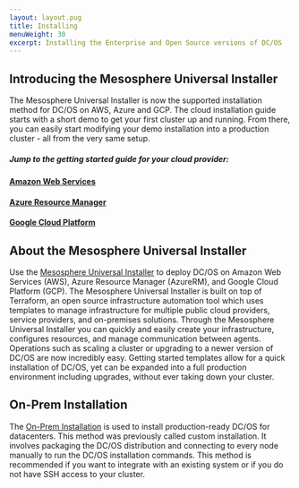 ```yaml
---
layout: layout.pug
title: Installing
menuWeight: 30
excerpt: Installing the Enterprise and Open Source versions of DC/OS
---
```


## Introducing the Mesosphere Universal Installer

The Mesosphere Universal Installer is now the supported installation method for DC/OS on AWS, Azure and GCP. The cloud installation guide starts with a short demo to get your first cluster up and running. From there, you can easily start modifying your demo installation into a production cluster - all from the very same setup.


##### Jump to the getting started guide for your cloud provider:

#### [Amazon Web Services](/dcos/1.12/installing/evaluation/aws/)

#### [Azure Resource Manager](/dcos/1.12/installing/evaluation/azure/)

#### [Google Cloud Platform](/dcos/1.12/installing/evaluation/gcp/)


## About the Mesosphere Universal Installer

Use the [Mesosphere Universal Installer](/dcos/1.12/installing/evaluation/)  to deploy DC/OS on Amazon Web Services (AWS), Azure Resource Manager (AzureRM), and Google Cloud Platform (GCP). The Mesosphere Universal Installer is built on top of Terraform, an open source infrastructure automation tool which uses templates to manage infrastructure for multiple public cloud providers, service providers, and on-premises solutions. Through the Mesosphere Universal Installer you can quickly and easily create your infrastructure, configures resources, and manage communication between agents. Operations such as scaling a cluster or upgrading to a newer version of DC/OS are now incredibly easy. Getting started templates allow for a quick installation of DC/OS, yet can be expanded into a full production environment including upgrades, without ever taking down your cluster. 


## On-Prem Installation

The [On-Prem Installation](/dcos/1.12/installing/production/) is used to install production-ready DC/OS for datacenters. This method was previously called custom installation. It involves packaging the DC/OS distribution and connecting to every node manually to run the DC/OS installation commands. This method is recommended if you want to integrate with an existing system or if you do not have SSH access to your cluster.
